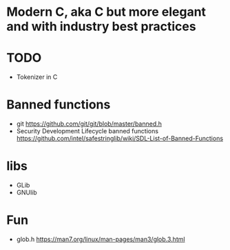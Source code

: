 # Modern C, aka C but more elegant and with industry best practices

# TODO

+ Tokenizer in C

# Banned functions

+ git https://github.com/git/git/blob/master/banned.h
+ Security Development Lifecycle banned functions https://github.com/intel/safestringlib/wiki/SDL-List-of-Banned-Functions

# libs

+ GLib
+ GNUlib

# Fun

+ glob.h https://man7.org/linux/man-pages/man3/glob.3.html